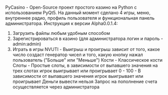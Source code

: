 PyCasino - Open-Source проект простого казино на Python с использованием PyQt5.
На данный момент сделано 4 игры, меню, внутреннее радио, профиль пользователя и функциональная панель администратора.
Инструкция к версии Alpha0.0.1.4:
1. Загрузить файлы любым удобным способом
2. Зарегистрироваться в казино (для администратора логин и пароль - admin:admin)
3. Играть в игры
NVUTI - Выигрыш и проигрыш зависит от того, какое число создаст генератор чисел и того, какую кнопку нажал пользователь ("Больше" или "Меньше")
Кости - Классическое кости
Слоты - Простые слоты, в зависимости от выпавшего значения на трех слотах игрок выигрывает или проигрывает
0 - 100 - В зависимости от выпавшего значения игрок выигрывает или проигрывает
Деньги вывести нельзя
Запрос на пополнение счета осуществляется через администратора
